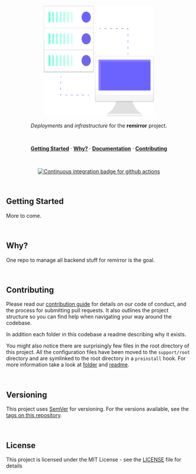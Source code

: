 <p align="center">
  <a href="#">
    <img width="300" height="300" src="../support/assets/logo.svg" alt="svg logo from undraw.co" title="SVG Logo from undraw.co" />
  </a>
</p>

<p align="center">
  <em>Deployments</em> and <em>infrastructure</em> for the <strong>remirror</strong> project.
</p>

<br />

<p align="center">
  <a href="#getting-started"><strong>Getting Started</strong></a> ·
  <a href="#why"><strong>Why?</strong></a> ·
  <a href="../docs"><strong>Documentation</strong></a> ·
  <a href="../docs/contributing.md"><strong>Contributing</strong></a>
</p>

<br />

<p align="center">
  <a href="https://github.com/remirror/backend/actions?query=workflow:ci">
    <img src="https://github.com/remirror/backend/workflows/ci/badge.svg?branch=main" alt="Continuous integration badge for github actions" title="CI Badge" />
  </a>
</p>

<br />

## Getting Started

More to come.

<br />

## Why?

One repo to manage all backend stuff for remirror is the goal.

<br />

## Contributing

Please read our [contribution guide] for details on our code of conduct, and the process for submitting pull requests. It also outlines the project structure so you can find help when navigating your way around the codebase.

In addition each folder in this codebase a readme describing why it exists.

You might also notice there are surprisingly few files in the root directory of this project. All the configuration files have been moved to the `support/root` directory and are symlinked to the root directory in a `preinstall` hook. For more information take a look at [folder](../support/root) and [readme](../support/root/readme.md).

<br />

## Versioning

This project uses [SemVer](http://semver.org/) for versioning. For the versions available, see the [tags on this repository](https://github.com/remirror/backend/tags).

<br />

## License

This project is licensed under the MIT License - see the [LICENSE](LICENSE) file for details

[contribution guide]: ../docs/contributing
[typescript]: https://github.com/microsoft/Typescript
